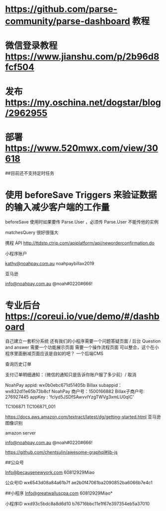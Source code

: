 # https://github.com/parse-community/parse-dashboard 教程

# 微信登录教程  https://www.jianshu.com/p/2b96d8fcf504

# 发布  https://my.oschina.net/dogstar/blog/2962955

# 部署 https://www.520mwx.com/view/30618

##目前还不支持定时任务

# 使用  beforeSave Triggers 来验证数据的输入减少客户端的工作量

beforeSave  使用时如果要传 Parse.User ，必须传 Parse.User 不能传他的实例

matchesQuery 很好很强大

携程 API http://ttdstp.ctrip.com/apiplatform/api/neworderconfirmation.do

小程序账户

kathy@noahpay.com.au
noahpaybillax2019

亚马逊

info@noahpay.com.au
@noah#0220#666!

# 专业后台 https://coreui.io/vue/demo/#/dashboard


自己建立一套积分系统
还有我们的小程序需要一个问题答疑页面 / 后台 Question and answer
需要一个功能展示页面
需要一个操作流程页面
可以整合，这个在小程序里面删减页面应该是自如的吧？  一个后端CMS

查询历史订单

支付订单明细通知：（微信的通知只是告诉你账户服了多少前）/ 取消




NoahPay appid: wx0b0ebc671d51405b
Billax subappid：wx832d11e65b73b8cf
NoahPay 商户号：1500166882
Billax子商户号: 276927445
appKey : 'fclyd5JSDfSAwvvlYzgTWVg3xmLU0qIC'


TC106871
TC106871_001


https://docs.aws.amazon.com/textract/latest/dg/getting-started.html 亚马逊图像识别


amazon server 

info@noahpay.com.au
@noah#0220#666!




https://github.com/chentsulin/awesome-graphql#lib-js


##公众号

Info@becausenewyork.com
60812929Miao

公众号ID
wx6543d08a84a61b7f
ae2b0f47061ba2090852ba6066b7e4c1


##小程序
Info@greatwalluscpa.com
60812929Miao*

小程序ID
wxd93c5bdc8a8d6d10
b76716bbc11e1f67e397354eb5a37010
